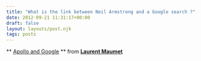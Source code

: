 ```yaml
---
title: "What is the link between Neil Armstrong and a Google search ?"
date: 2012-09-21 11:31:17+00:00
draft: false
layout: layouts/post.njk
tags: posts
---
```





** [Apollo and Google](http://fr.slideshare.net/lmaumet/appolo-and-google) ** from **[Laurent Maumet](http://fr.slideshare.net/lmaumet)**
